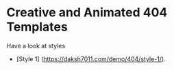# Creative and Animated 404 Templates
Have a look at styles 
 * [Style 1] (https://daksh7011.com/demo/404/style-1/).